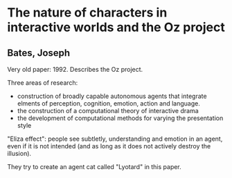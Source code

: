 # The nature of characters in interactive worlds and the Oz project
## Bates, Joseph

Very old paper: 1992. Describes the Oz project.

Three areas of research:

- construction of broadly capable autonomous agents that integrate elments of perception, cognition, emotion, action and language.
- the construction of a computational theory of interactive drama
- the development of computational methods for varying the presentation style

"Eliza effect": people see subtletly, understanding and emotion in an agent, even if it is not intended (and as long as it does not actively destroy the illusion).

They try to create an agent cat called "Lyotard" in this paper.


